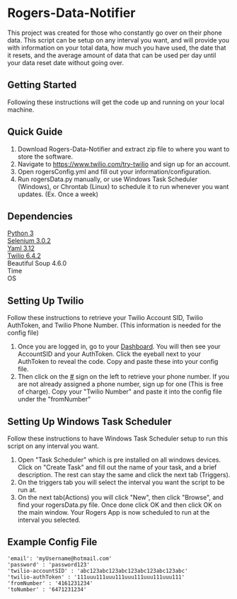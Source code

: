 # Rogers-Data-Notifier
This project was created for those who constantly go over on their phone data. This script can be setup on any interval you want, and will provide you with information on your total data, how much you have used, the date that it resets, and the average amount of data that can be used per day until your data reset date without going over.

## Getting Started
Following these instructions will get the code up and running on your local machine.

## Quick Guide
1. Download Rogers-Data-Notifier and extract zip file to where you want to store the software.
2. Navigate to https://www.twilio.com/try-twilio and sign up for an account.
3. Open rogersConfig.yml and fill out your information/configuration.
4. Run rogersData.py manually, or use Windows Task Scheduler (Windows), or Chrontab (Linux) to schedule it to run whenever you want updates. (Ex. Once a week)

## Dependencies
[Python 3](https://www.python.org/)  
[Selenium 3.0.2](http://www.seleniumhq.org/)  
[Yaml 3.12](http://www.yaml.org/start.html)  
[Twilio 6.4.2](https://www.twilio.com/docs/libraries/python)  
Beautiful Soup 4.6.0  
Time  
OS

## Setting Up Twilio
Follow these instructions to retrieve your Twilio Account SID, Twilio AuthToken, and Twilio Phone Number. (This information is needed for the config file)

1. Once you are logged in, go to your [Dashboard](https://www.twilio.com/console). You will then see your AccountSID and your AuthToken. Click the eyeball next to your AuthToken to reveal the code. Copy and paste these into your config file.
2. Then click on the [#](https://www.twilio.com/console/phone-numbers/incoming) sign on the left to retrieve your phone number. If you are not already assigned a phone number, sign up for one (This is free of charge). Copy your "Twilio Number" and paste it into the config file under the "fromNumber"

## Setting Up Windows Task Scheduler
Follow these instructions to have Windows Task Scheduler setup to run this script on any interval you want.

1. Open "Task Scheduler" which is pre installed on all windows devices. Click on "Create Task" and fill out the name of your task, and a brief description. The rest can stay the same and click the next tab (Triggers).
2. On the triggers tab you will select the interval you want the script to be run at.
3. On the next tab(Actions) you will click "New", then click "Browse", and find your rogersData.py file. Once done click OK and then click OK on the main window. Your Rogers App is now scheduled to run at the interval you selected.

## Example Config File
```
'email': 'myUsername@hotmail.com'
'password' : 'password123'
'twilio-accountSID' : 'abc123abc123abc123abc123abc123abc'
'twilio-authToken' : '111uuu111uuu111uuu111uuu111uuu111'
'fromNumber' : '4161231234'
'toNumber' : '6471231234'
```
